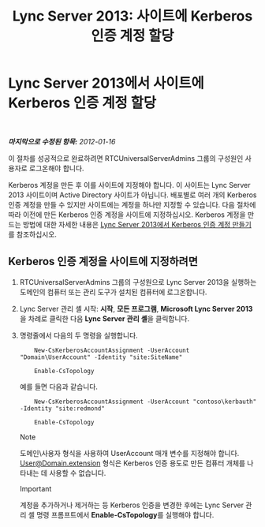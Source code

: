 ﻿---
title: 'Lync Server 2013: 사이트에 Kerberos 인증 계정 할당'
TOCTitle: 사이트에 Kerberos 인증 계정 할당
ms:assetid: 3d9c587c-c8b8-4f81-8ed9-1458a31fc292
ms:mtpsurl: https://technet.microsoft.com/ko-kr/library/Gg425901(v=OCS.15)
ms:contentKeyID: 49303396
ms.date: 08/10/2015
mtps_version: v=OCS.15
ms.translationtype: HT
---

# Lync Server 2013에서 사이트에 Kerberos 인증 계정 할당

 

_**마지막으로 수정된 항목:** 2012-01-16_

이 절차를 성공적으로 완료하려면 RTCUniversalServerAdmins 그룹의 구성원인 사용자로 로그온해야 합니다.

Kerberos 계정을 만든 후 이를 사이트에 지정해야 합니다. 이 사이트는 Lync Server 2013 사이트이며 Active Directory 사이트가 아닙니다. 배포별로 여러 개의 Kerberos 인증 계정을 만들 수 있지만 사이트에는 계정을 하나만 지정할 수 있습니다. 다음 절차에 따라 이전에 만든 Kerberos 인증 계정을 사이트에 지정하십시오. Kerberos 계정을 만드는 방법에 대한 자세한 내용은 [Lync Server 2013에서 Kerberos 인증 계정 만들기](lync-server-2013-create-a-kerberos-authentication-account.md)를 참조하십시오.

## Kerberos 인증 계정을 사이트에 지정하려면

1.  RTCUniversalServerAdmins 그룹의 구성원으로 Lync Server 2013을 실행하는 도메인의 컴퓨터 또는 관리 도구가 설치된 컴퓨터에 로그온합니다.

2.  Lync Server 관리 셸 시작: **시작**, **모든 프로그램**, **Microsoft Lync Server 2013**을 차례로 클릭한 다음 **Lync Server 관리 셸**을 클릭합니다.

3.  명령줄에서 다음의 두 명령을 실행합니다.
    
    ```
        New-CsKerberosAccountAssignment -UserAccount "Domain\UserAccount" -Identity "site:SiteName"
    ```
    ```    
        Enable-CsTopology
    ```
    
    예를 들면 다음과 같습니다.
    
    ``` 
        New-CsKerberosAccountAssignment -UserAccount "contoso\kerbauth" -Identity "site:redmond"
    ```
    ```
        Enable-CsTopology
    ```
    

    > [!NOTE]
    > 도메인\사용자 형식을 사용하여 UserAccount 매개 변수를 지정해야 합니다. User@Domain.extension 형식은 Kerberos 인증 용도로 만든 컴퓨터 개체를 나타내는 데 사용할 수 없습니다.

    

    > [!IMPORTANT]
    > 계정을 추가하거나 제거하는 등 Kerberos 인증을 변경한 후에는 Lync Server 관리 셸 명령 프롬프트에서 <STRONG>Enable-CsTopology</STRONG>를 실행해야 합니다.


